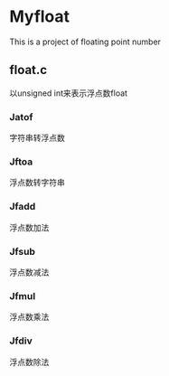 # Myfloat
This is a project of floating point number


## float.c
以unsigned int来表示浮点数float
### Jatof
字符串转浮点数

### Jftoa
浮点数转字符串

### Jfadd
浮点数加法

### Jfsub
浮点数减法

### Jfmul
浮点数乘法

### Jfdiv
浮点数除法
